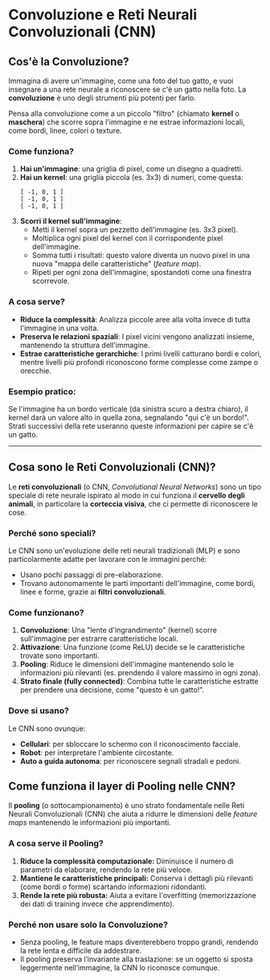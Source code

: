 # Convoluzione e Reti Neurali Convoluzionali (CNN)  

## Cos'è la Convoluzione?  

Immagina di avere un'immagine, come una foto del tuo gatto, e vuoi insegnare a una rete neurale a riconoscere se c'è un gatto nella foto. La **convoluzione** è uno degli strumenti più potenti per farlo.  

Pensa alla convoluzione come a un piccolo "filtro" (chiamato **kernel** o **maschera**) che scorre sopra l'immagine e ne estrae informazioni locali, come bordi, linee, colori o texture.  

### Come funziona?  
1. **Hai un'immagine**: una griglia di pixel, come un disegno a quadretti.  
2. **Hai un kernel**: una griglia piccola (es. 3x3) di numeri, come questa:  
   ```  
   [ -1, 0, 1 ]  
   [ -1, 0, 1 ]  
   [ -1, 0, 1 ]  
   ```  
3. **Scorri il kernel sull'immagine**:  
   - Metti il kernel sopra un pezzetto dell'immagine (es. 3x3 pixel).  
   - Moltiplica ogni pixel del kernel con il corrispondente pixel dell'immagine.  
   - Somma tutti i risultati: questo valore diventa un nuovo pixel in una nuova "mappa delle caratteristiche" (*feature map*).  
   - Ripeti per ogni zona dell'immagine, spostandoti come una finestra scorrevole.  

### A cosa serve?  
- **Riduce la complessità**: Analizza piccole aree alla volta invece di tutta l'immagine in una volta.  
- **Preserva le relazioni spaziali**: I pixel vicini vengono analizzati insieme, mantenendo la struttura dell'immagine.  
- **Estrae caratteristiche gerarchiche**: I primi livelli catturano bordi e colori, mentre livelli più profondi riconoscono forme complesse come zampe o orecchie.  

### Esempio pratico:  
Se l'immagine ha un bordo verticale (da sinistra scuro a destra chiaro), il kernel darà un valore alto in quella zona, segnalando "qui c'è un bordo!". Strati successivi della rete useranno queste informazioni per capire se c'è un gatto.  

---  

## Cosa sono le Reti Convoluzionali (CNN)?  

Le **reti convoluzionali** (o CNN, *Convolutional Neural Networks*) sono un tipo speciale di rete neurale ispirato al modo in cui funziona il **cervello degli animali**, in particolare la **corteccia visiva**, che ci permette di riconoscere le cose.  

### Perché sono speciali?  
Le CNN sono un'evoluzione delle reti neurali tradizionali (MLP) e sono particolarmente adatte per lavorare con le immagini perché:  
- Usano pochi passaggi di pre-elaborazione.  
- Trovano autonomamente le parti importanti dell'immagine, come bordi, linee e forme, grazie ai **filtri convoluzionali**.  

### Come funzionano?  
1. **Convoluzione**: Una "lente d'ingrandimento" (kernel) scorre sull'immagine per estrarre caratteristiche locali.  
2. **Attivazione**: Una funzione (come ReLU) decide se le caratteristiche trovate sono importanti.  
3. **Pooling**: Riduce le dimensioni dell'immagine mantenendo solo le informazioni più rilevanti (es. prendendo il valore massimo in ogni zona).  
4. **Strato finale (fully connected)**: Combina tutte le caratteristiche estratte per prendere una decisione, come "questo è un gatto!".  

### Dove si usano?  
Le CNN sono ovunque:  
- **Cellulari**: per sbloccare lo schermo con il riconoscimento facciale.  
- **Robot**: per interpretare l'ambiente circostante.  
- **Auto a guida autonoma**: per riconoscere segnali stradali e pedoni.

## Come funziona il layer di Pooling nelle CNN?

Il **pooling** (o sottocampionamento) è uno strato fondamentale nelle Reti Neurali Convoluzionali (CNN) che aiuta a ridurre le dimensioni delle *feature maps* mantenendo le informazioni più importanti.

### A cosa serve il Pooling?

1. **Riduce la complessità computazionale:** Diminuisce il numero di parametri da elaborare, rendendo la rete più veloce.
2. **Mantiene le caratteristiche principali:** Conserva i dettagli più rilevanti (come bordi o forme) scartando informazioni ridondanti.
3. **Rende la rete più robusta:** Aiuta a evitare l'overfitting (memorizzazione dei dati di training invece che apprendimento).

### Perché non usare solo la Convoluzione?

- Senza pooling, le feature maps diventerebbero troppo grandi, rendendo la rete lenta e difficile da addestrare.
- Il pooling preserva l’invariante alla traslazione: se un oggetto si sposta leggermente nell’immagine, la CNN lo riconosce comunque.
